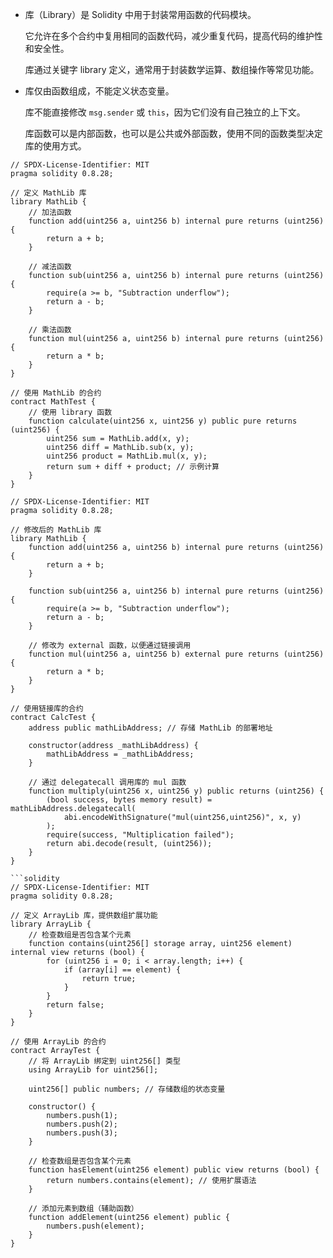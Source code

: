 - 库（Library）是 Solidity 中用于封装常用函数的代码模块。

  它允许在多个合约中复用相同的函数代码，减少重复代码，提高代码的维护性和安全性。

  库通过关键字 library 定义，通常用于封装数学运算、数组操作等常见功能。

- 库仅由函数组成，不能定义状态变量。

  库不能直接修改 `msg.sender` 或 `this`，因为它们没有自己独立的上下文。

  库函数可以是内部函数，也可以是公共或外部函数，使用不同的函数类型决定库的使用方式。

```solidity
// SPDX-License-Identifier: MIT
pragma solidity 0.8.28;

// 定义 MathLib 库
library MathLib {
    // 加法函数
    function add(uint256 a, uint256 b) internal pure returns (uint256) {
        return a + b;
    }

    // 减法函数
    function sub(uint256 a, uint256 b) internal pure returns (uint256) {
        require(a >= b, "Subtraction underflow");
        return a - b;
    }

    // 乘法函数
    function mul(uint256 a, uint256 b) internal pure returns (uint256) {
        return a * b;
    }
}

// 使用 MathLib 的合约
contract MathTest {
    // 使用 library 函数
    function calculate(uint256 x, uint256 y) public pure returns (uint256) {
        uint256 sum = MathLib.add(x, y);
        uint256 diff = MathLib.sub(x, y);
        uint256 product = MathLib.mul(x, y);
        return sum + diff + product; // 示例计算
    }
}
```

```solidity
// SPDX-License-Identifier: MIT
pragma solidity 0.8.28;

// 修改后的 MathLib 库
library MathLib {
    function add(uint256 a, uint256 b) internal pure returns (uint256) {
        return a + b;
    }

    function sub(uint256 a, uint256 b) internal pure returns (uint256) {
        require(a >= b, "Subtraction underflow");
        return a - b;
    }

    // 修改为 external 函数，以便通过链接调用
    function mul(uint256 a, uint256 b) external pure returns (uint256) {
        return a * b;
    }
}

// 使用链接库的合约
contract CalcTest {
    address public mathLibAddress; // 存储 MathLib 的部署地址

    constructor(address _mathLibAddress) {
        mathLibAddress = _mathLibAddress;
    }

    // 通过 delegatecall 调用库的 mul 函数
    function multiply(uint256 x, uint256 y) public returns (uint256) {
        (bool success, bytes memory result) = mathLibAddress.delegatecall(
            abi.encodeWithSignature("mul(uint256,uint256)", x, y)
        );
        require(success, "Multiplication failed");
        return abi.decode(result, (uint256));
    }
}

```solidity
// SPDX-License-Identifier: MIT
pragma solidity 0.8.28;

// 定义 ArrayLib 库，提供数组扩展功能
library ArrayLib {
    // 检查数组是否包含某个元素
    function contains(uint256[] storage array, uint256 element) internal view returns (bool) {
        for (uint256 i = 0; i < array.length; i++) {
            if (array[i] == element) {
                return true;
            }
        }
        return false;
    }
}

// 使用 ArrayLib 的合约
contract ArrayTest {
    // 将 ArrayLib 绑定到 uint256[] 类型
    using ArrayLib for uint256[];

    uint256[] public numbers; // 存储数组的状态变量

    constructor() {
        numbers.push(1);
        numbers.push(2);
        numbers.push(3);
    }

    // 检查数组是否包含某个元素
    function hasElement(uint256 element) public view returns (bool) {
        return numbers.contains(element); // 使用扩展语法
    }

    // 添加元素到数组（辅助函数）
    function addElement(uint256 element) public {
        numbers.push(element);
    }
}
```
```
